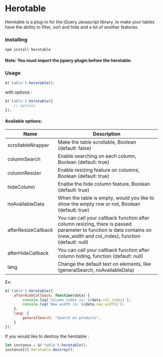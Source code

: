# Herotable
Herotable is a plug-in for the jQuery Javascript library, to make your tables have the ability to filter, sort and hide and a lot of another features.

### Installing

```shell
npm install herotable
```

#### Note: You must import the jquery plugin before the herotable.

### Usage

```js
$('table').herotable();
```


with options :

```js
$('table').herotable({
    // options
});
```

#### Available options:
|       Name         |      Description     |
|--------------------| ---------------------|
|scrollableWrapper   | Make the table scrollable, Boolean (default: false)|
|columnSearch        | Enable searching on each column, Boolean (default: true)|
|columnResizer       | Enable resizing feature on columns, Boolean (default: true)|
|hideColumn          | Enalbe the hide column feature, Boolean (default: true) |
|noAvailableData     | When the table is empty, would you like to show the empty row or not, Boolean (default: true)|
|afterResizeCallback | You can call your callback function after column resizing, there is passed parameter to function is data contains on (new_width and col_index), function (default: null)|
|afterHideCallback   | You can call your callback function after column hiding, function (default: null)|
|lang                | Change the default text on elements, like (generalSearch, noAvailableData)|


Ex:

```js
$('table').herotable({
    afterHideCallback: function(data) {
        console.log(`Column index is: ${data.col_index}`);
        console.log(`New width is: ${data.new_width}`);
    },
    lang: {
        generalSearch: "Search on products",
    }
});
```


If you would like to destroy the herotable :
```js
let instance = $('table').herotable();
instance[0].herotable.destroy();
```